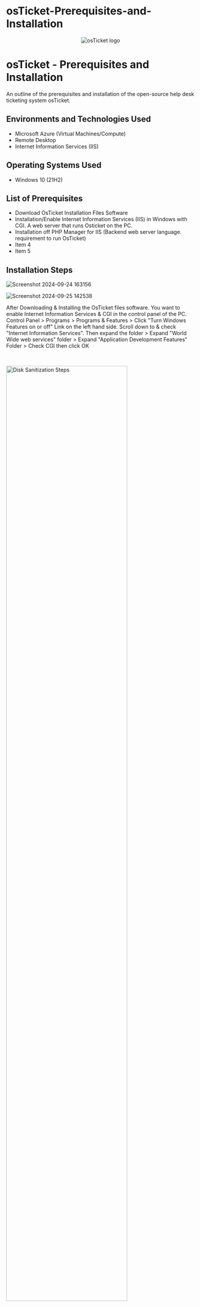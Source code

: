 # osTicket-Prerequisites-and-Installation

<p align="center">
<img src="https://i.imgur.com/Clzj7Xs.png" alt="osTicket logo"/>
</p>

<h1>osTicket - Prerequisites and Installation</h1>
An outline of the prerequisites and installation of the open-source help desk ticketing system osTicket.<br />


<h2>Environments and Technologies Used</h2>

- Microsoft Azure (Virtual Machines/Compute)
- Remote Desktop
- Internet Information Services (IIS)

<h2>Operating Systems Used </h2>

- Windows 10</b> (21H2)

<h2>List of Prerequisites</h2>

- Download OsTicket Installation Files Software
- Installation/Enable Internet Information Services (IIS) in Windows with CGI.
  A web server that runs Osticket on the PC. 
- Installation off PHP Manager for IIS (Backend web server language. requirement to run OsTicket)
- Item 4
- Item 5
<h2>Installation Steps</h2>

<p>

  ![Screenshot 2024-09-24 163156](https://github.com/user-attachments/assets/5d141eb2-6812-4bca-8717-d6f3bdbf8892)

![Screenshot 2024-09-25 142538](https://github.com/user-attachments/assets/8f2966ab-8e1d-4b15-9bad-267ca64218e5)


</p>
<p>
After Downloading & Installing the OsTicket files software. You want to enable Internet Information Services & CGI in the control panel of the PC. 
Control Panel > Programs > Programs & Features > Click "Turn Windows Features on or off" Link on the left hand side. Scroll down to & check "Internet Information Services".
Then expand the folder > Expand "World Wide web services" folder > Expand "Application Development Features" Folder > Check CGI then click OK
  
</p>
<br />

<p>
<img src="https://i.imgur.com/DJmEXEB.png" height="80%" width="80%" alt="Disk Sanitization Steps"/>
</p>
<p>
Lorem ipsum dolor sit amet, consectetur adipiscing elit, sed do eiusmod tempor incididunt ut labore et dolore magna aliqua. Ut enim ad minim veniam, quis nostrud exercitation ullamco laboris nisi ut aliquip ex ea commodo consequat. Duis aute irure dolor in reprehenderit in voluptate velit esse cillum dolore eu fugiat nulla pariatur.
</p>
<br />

<p>
<img src="https://i.imgur.com/DJmEXEB.png" height="80%" width="80%" alt="Disk Sanitization Steps"/>
</p>
<p>
Lorem ipsum dolor sit amet, consectetur adipiscing elit, sed do eiusmod tempor incididunt ut labore et dolore magna aliqua. Ut enim ad minim veniam, quis nostrud exercitation ullamco laboris nisi ut aliquip ex ea commodo consequat. Duis aute irure dolor in reprehenderit in voluptate velit esse cillum dolore eu fugiat nulla pariatur.
</p>
<br />
